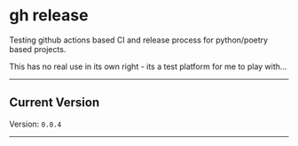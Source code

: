 # gh release

Testing github actions based CI and release process for python/poetry based
projects.

This has no real use in its own right - its a test platform for me to play
with...

----

## Current Version

Version: `0.0.4`

----
